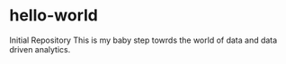 # hello-world
Initial Repository
This is my baby step towrds the world of data and data driven analytics. 
